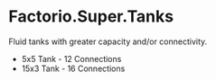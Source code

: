 # Factorio.Super.Tanks

Fluid tanks with greater capacity and/or connectivity.

- 5x5 Tank - 12 Connections
- 15x3 Tank - 16 Connections